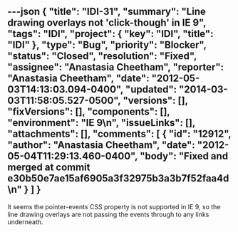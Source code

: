 ---json
{
  "title": "IDI-31",
  "summary": "Line drawing overlays not 'click-though' in IE 9",
  "tags": "IDI",
  "project": {
    "key": "IDI",
    "title": "IDI"
  },
  "type": "Bug",
  "priority": "Blocker",
  "status": "Closed",
  "resolution": "Fixed",
  "assignee": "Anastasia Cheetham",
  "reporter": "Anastasia Cheetham",
  "date": "2012-05-03T14:13:03.094-0400",
  "updated": "2014-03-03T11:58:05.527-0500",
  "versions": [],
  "fixVersions": [],
  "components": [],
  "environment": "IE 9\n",
  "issueLinks": [],
  "attachments": [],
  "comments": [
    {
      "id": "12912",
      "author": "Anastasia Cheetham",
      "date": "2012-05-04T11:29:13.460-0400",
      "body": "Fixed and merged at commit e30b50e7ae15af6905a3f32975b3a3b7f52faa4d\n"
    }
  ]
}
---
It seems the pointer-events CSS property is not supported in IE 9, so the line drawing overlays are not passing the events through to any links underneath.

        